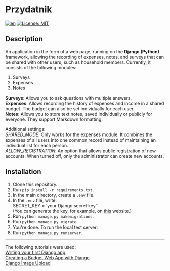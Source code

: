 # Przydatnik

[![en](https://img.shields.io/badge/lang-pl-green.svg)](https://github.com/AdrianD5612/Przydatnik/blob/main/README.pl.md)
[![License: MIT](https://img.shields.io/badge/License-MIT-yellow.svg)](https://opensource.org/licenses/MIT)

## Description

An application in the form of a web page, running on the **Django (Python)** framework, allowing the recording of expenses, notes, and surveys that can be shared with other users, such as household members. Currently, it consists of the following modules:

1. Surveys
2. Expenses
3. Notes

**Surveys**: Allows you to ask questions with multiple answers.  
**Expenses**: Allows recording the history of expenses and income in a shared budget. The budget can also be set individually for each user.  
**Notes**: Allows you to store text notes, saved individually or publicly for everyone. They support Markdown formatting.

Additional settings:  
*SHARED_MODE*: Only works for the expenses module. It combines the expenses of all users into one common record instead of maintaining an individual list for each person.  
*ALLOW_REGISTRATION*: An option that allows public registration of new accounts. When turned off, only the administrator can create new accounts.

## Installation

1. Clone this repository.
2. Run `pip install -r requirements.txt`.
3. In the main directory, create a `.env` file.
4. In the `.env` file, write:  
   SECRET_KEY = 'your Django secret key'`  
   (You can generate the key, for example, on [this](https://djecrety.ir) website.)
5. Run `python manage.py makemigrations`.
6. Run `python manage.py migrate`.
7. You're done. To run the local test server:
8. Run `python manage.py runserver`.

___
The following tutorials were used:  
[Writing your first Django app](https://docs.djangoproject.com/en/4.1/intro/tutorial01)  
[Creating a Budget Web App with Django](https://kristian-roopnarine.medium.com/creating-a-budget-web-app-with-django-655369b6d43c)  
[Django Image Upload](https://www.javatpoint.com/django-image-upload)
